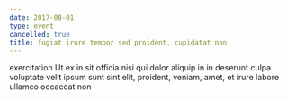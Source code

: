 ```yaml
---
date: 2017-08-01
type: event
cancelled: true
title: fugiat irure tempor sed proident, cupidatat non
---
```

exercitation Ut ex in sit officia nisi qui dolor aliquip in in deserunt culpa voluptate velit ipsum sunt sint elit, proident, veniam, amet, et irure labore ullamco occaecat non
